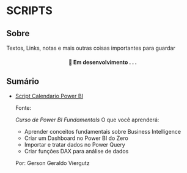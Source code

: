 # SCRIPTS

## Sobre 

Textos, Links, notas e mais outras coisas importantes para guardar

<h4 align="center"> 
	🚧  Em desenvolvimento . . .
</h4>

## Sumário

* [Script Calendario Power BI](https://github.com/palomaavena/palomaavena/blob/main/scripts/calendario_BI.txt)

	Fonte: 

	*Curso de Power BI Fundamentals*
	O que você aprenderá:
	- Aprender conceitos fundamentais sobre Business Intelligence
	- Criar um Dashboard no Power BI do Zero
	- Importar e tratar dados no Power Query
	- Criar funções DAX para análise de dados

	Por: Gerson Geraldo Viergutz



  






